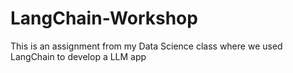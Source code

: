 # LangChain-Workshop

This is an assignment from my Data Science class where we used LangChain to develop a LLM app
